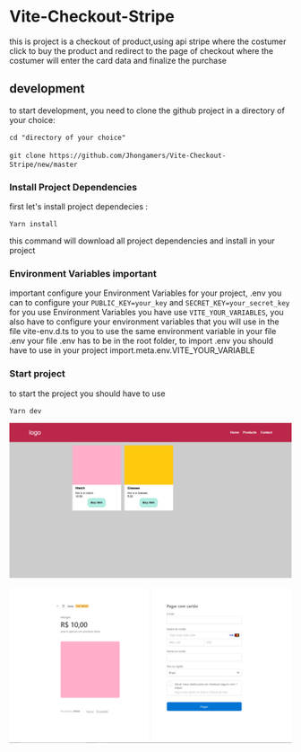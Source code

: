 # Vite-Checkout-Stripe

this is project is a checkout of product,using api stripe where the costumer click to buy the product and redirect to the page of checkout where 
the costumer will enter the card data and finalize the purchase

## development

to start development, you need to clone the github project in a directory of your choice:

```shell
cd "directory of your choice"

git clone https://github.com/Jhongamers/Vite-Checkout-Stripe/new/master
```

### Install Project Dependencies

first let's install project dependecies :

```shell
Yarn install
```

this command will download all project dependencies and install in your project 


###  Environment Variables important

important configure your Environment Variables for your project, .env you can to configure your ``PUBLIC_KEY=your_key``  and ``SECRET_KEY=your_secret_key``
for you use Environment Variables you have use ````VITE_YOUR_VARIABLES````, you also have to configure your environment variables that you will use 
in the file vite-env.d.ts to you to use the same environment variable in your file .env
your file .env has to be in the root folder, to import .env you should have to use in your project import.meta.env.VITE_YOUR_VARIABLE


### Start project 
to start the project you should have to use 
````shell
Yarn dev
````

![checkout_page_product](https://github.com/Jhongamers/Vite-Checkout-Stripe/blob/master/images/system-checkout-page-product.png)

![checkout_pagee](https://github.com/Jhongamers/Vite-Checkout-Stripe/blob/master/images/checkout-page.png)

